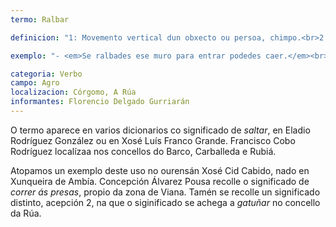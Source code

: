 ```yaml
---
termo: Ralbar

definicion: "1: Movemento vertical dun obxecto ou persoa, chimpo.<br>2: Subir por unha superficie usando as mans e pés, gabear."

exemplo: "- <em>Se ralbades ese muro para entrar podedes caer.</em><br><br>- <em>“(…)Os bolos ralban louxados, <br> a bola ralba penedos… <br> ¡É que xogan, mau a mau, <br> o Severino i o Ferros! (...)”. </em> <br>Florencio Delgado Gurriarán, poema <em>Córgomo de Valdeorras</em>."

categoria: Verbo
campo: Agro
localizacion: Córgomo, A Rúa
informantes: Florencio Delgado Gurriarán
---
```


O termo aparece en varios dicionarios co significado de _saltar_, en Eladio Rodríguez González ou en Xosé Luís Franco Grande. Francisco Cobo Rodríguez localízaa nos concellos do Barco, Carballeda e Rubiá.

Atopamos un exemplo deste uso no ourensán Xosé Cid Cabido, nado en Xunqueira de Ambía. Concepción Álvarez Pousa recolle o significado de _correr ás presas_, propio da zona de Viana. Tamén se recolle un significado distinto, acepción 2, na que o siginificado se achega a _gatuñar_ no concello da Rúa.
